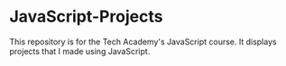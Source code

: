 # JavaScript-Projects
This repository is for the Tech Academy's JavaScript course. It displays projects that I made using JavaScript.

